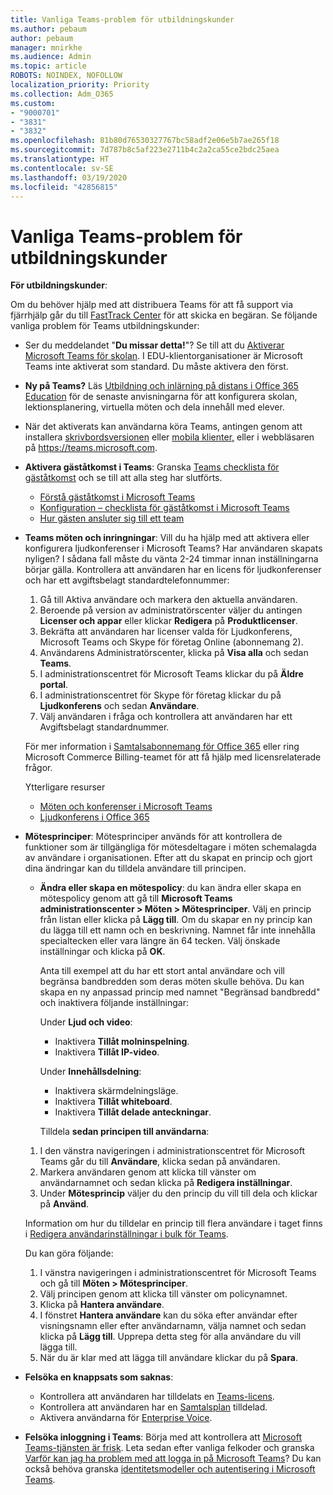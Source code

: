 ```yaml
---
title: Vanliga Teams-problem för utbildningskunder
ms.author: pebaum
author: pebaum
manager: mnirkhe
ms.audience: Admin
ms.topic: article
ROBOTS: NOINDEX, NOFOLLOW
localization_priority: Priority
ms.collection: Adm_O365
ms.custom:
- "9000701"
- "3831"
- "3832"
ms.openlocfilehash: 81b80d76530327767bc58adf2e06e5b7ae265f18
ms.sourcegitcommit: 7d787b8c5af223e2711b4c2a2ca55ce2bdc25aea
ms.translationtype: HT
ms.contentlocale: sv-SE
ms.lasthandoff: 03/19/2020
ms.locfileid: "42856815"
---
```

# <a name="teams-common-issues-for-education-customers"></a>Vanliga Teams-problem för utbildningskunder

**För utbildningskunder**:

Om du behöver hjälp med att distribuera Teams för att få support via fjärrhjälp går du till [FastTrack Center](https://www.microsoft.com/fasttrack) för att skicka en begäran. Se följande vanliga problem för Teams utbildningskunder:

- Ser du meddelandet "**Du missar detta!**"? Se till att du [Aktiverar Microsoft Teams för skolan](https://docs.microsoft.com/microsoft-365/education/intune-edu-trial/enable-microsoft-teams). I EDU-klientorganisationer är Microsoft Teams inte aktiverat som standard. Du måste aktivera den först.

- **Ny på Teams?** Läs [Utbildning och inlärning på distans i Office 365 Education](https://support.office.com/article/remote-teaching-and-learning-in-office-365-education-f651ccae-7b65-478b-8366-51bb884025c4) för de senaste anvisningarna för att konfigurera skolan, lektionsplanering, virtuella möten och dela innehåll med elever.

- När det aktiverats kan användarna köra Teams, antingen genom att installera [skrivbordsversionen](https://docs.microsoft.com/MicrosoftTeams/get-clients#desktop-client) eller [mobila klienter,](https://docs.microsoft.com/MicrosoftTeams/get-clients#mobile-clients) eller i webbläsaren på https://teams.microsoft.com.

- **Aktivera gäståtkomst i Teams**: Granska [Teams checklista för gäståtkomst](https://docs.microsoft.com/microsoftteams/guest-access-checklist) och se till att alla steg har slutförts.
    - [Förstå gäståtkomst i Microsoft Teams](https://docs.microsoft.com/microsoftteams/guest-access)
    - [Konfiguration – checklista för gäståtkomst i Microsoft Teams](https://docs.microsoft.com/microsoftteams/guest-access-checklist)
    - [Hur gästen ansluter sig till ett team](https://docs.microsoft.com/microsoftteams/guest-joins)

- **Teams möten och inringningar**: Vill du ha hjälp med att aktivera eller konfigurera ljudkonferenser i Microsoft Teams? Har användaren skapats nyligen? I sådana fall måste du vänta 2-24 timmar innan inställningarna börjar gälla. Kontrollera att användaren har en licens för ljudkonferenser och har ett avgiftsbelagt standardtelefonnummer:
    1. Gå till Aktiva användare och markera den aktuella användaren.
    2. Beroende på version av administratörscenter väljer du antingen **Licenser och appar** eller klickar **Redigera** på **Produktlicenser**.
    3. Bekräfta att användaren har licenser valda för Ljudkonferens, Microsoft Teams och Skype för företag Online (abonnemang 2).
    4. Användarens Administratörscenter, klicka på **Visa alla** och sedan **Teams**.
    5. I administrationscentret för Microsoft Teams klickar du på **Äldre portal**.
    6. I administrationscentret för Skype för företag klickar du på **Ljudkonferens** och sedan **Användare**.
    7. Välj användaren i fråga och kontrollera att användaren har ett Avgiftsbelagt standardnummer.

    För mer information i [Samtalsabonnemang för Office 365](https://docs.microsoft.com/microsoftteams/calling-plans-for-office-365) eller ring Microsoft Commerce Billing-teamet för att få hjälp med licensrelaterade frågor.

    Ytterligare resurser

    - [Möten och konferenser i Microsoft Teams](https://docs.microsoft.com/microsoftteams/deploy-meetings-microsoft-teams-landing-page)
    - [Ljudkonferens i Office 365](https://docs.microsoft.com/microsoftteams/audio-conferencing-in-office-365)

- **Mötesprinciper**: Mötesprinciper används för att kontrollera de funktioner som är tillgängliga för mötesdeltagare i möten schemalagda av användare i organisationen. Efter att du skapat en princip och gjort dina ändringar kan du tilldela användare till principen.

    - **Ändra eller skapa en mötespolicy**: du kan ändra eller skapa en mötespolicy genom att gå till **Microsoft Teams administrationscenter > Möten > Mötesprinciper**. Välj en princip från listan eller klicka på **Lägg till**. Om du skapar en ny princip kan du lägga till ett namn och en beskrivning. Namnet får inte innehålla specialtecken eller vara längre än 64 tecken. Välj önskade inställningar och klicka på **OK**. 
    
        Anta till exempel att du har ett stort antal användare och vill begränsa bandbredden som deras möten skulle behöva. Du kan skapa en ny anpassad princip med namnet "Begränsad bandbredd" och inaktivera följande inställningar:

        Under **Ljud och video**:
        - Inaktivera **Tillåt molninspelning**.
        - Inaktivera **Tillåt IP-video**.

        Under **Innehållsdelning**:

        - Inaktivera skärmdelningsläge.
        - Inaktivera **Tillåt whiteboard**.
        - Inaktivera **Tillåt delade anteckningar**.

        Tilldela **sedan principen till användarna**:

    1. I den vänstra navigeringen i administrationscentret för Microsoft Teams går du till **Användare**, klicka sedan på användaren.
    2. Markera användaren genom att klicka till vänster om användarnamnet och sedan klicka på **Redigera inställningar**.
    3. Under **Mötesprincip** väljer du den princip du vill till dela och klickar på **Använd**.

    Information om hur du tilldelar en princip till flera användare i taget finns i [Redigera användarinställningar i bulk för Teams](https://docs.microsoft.com/microsoftteams/edit-user-settings-in-bulk).

    Du kan göra följande:
    1. I vänstra navigeringen i administrationscentret för Microsoft Teams och gå till **Möten > Mötesprinciper**.
    2. Välj principen genom att klicka till vänster om policynamnet.
    3. Klicka på **Hantera användare**.
    4. I fönstret **Hantera användare** kan du söka efter användar efter visningsnamn eller efter användarnamn, välja namnet och sedan klicka på **Lägg till**. Upprepa detta steg för alla användare du vill lägga till.
    5. När du är klar med att lägga till användare klickar du på **Spara**.

- **Felsöka en knappsats som saknas**:
    - Kontrollera att användaren har tilldelats en [Teams-licens](https://docs.microsoft.com/MicrosoftTeams/assign-teams-licenses).
    - Kontrollera att användaren har en [Samtalsplan](https://docs.microsoft.com/MicrosoftTeams/calling-plan-landing-page) tilldelad.
    - Aktivera användarna för [Enterprise Voice](https://docs.microsoft.com/skypeforbusiness/skype-for-business-hybrid-solutions/plan-your-phone-system-cloud-pbx-solution/enable-users-for-enterprise-voice-online-and-phone-system-voicemail#to-enable-your-users-for-phone-system-in-office-365-voice-and-voicemail).

- **Felsöka inloggning i Teams**: Börja med att kontrollera att [Microsoft Teams-tjänsten är frisk](https://admin.microsoft.com/Adminportal/Home?source=applauncher#/servicehealth). Leta sedan efter vanliga felkoder och granska [Varför kan jag ha problem med att logga in på Microsoft Teams](https://support.office.com/article/a02f683b-61a3-4008-9447-ee60c5593b0f)? Du kan också behöva granska [identitetsmodeller och autentisering i Microsoft Teams](https://docs.microsoft.com/MicrosoftTeams/identify-models-authentication).
